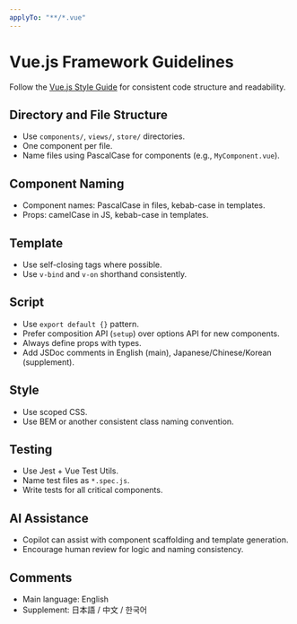 ```yaml
---
applyTo: "**/*.vue"
---
```


# Vue.js Framework Guidelines

Follow the [Vue.js Style Guide](https://vuejs.org/style-guide/) for consistent code structure and readability.

## Directory and File Structure
- Use `components/`, `views/`, `store/` directories.
- One component per file.
- Name files using PascalCase for components (e.g., `MyComponent.vue`).

## Component Naming
- Component names: PascalCase in files, kebab-case in templates.
- Props: camelCase in JS, kebab-case in templates.

## Template
- Use self-closing tags where possible.
- Use `v-bind` and `v-on` shorthand consistently.

## Script
- Use `export default {}` pattern.
- Prefer composition API (`setup`) over options API for new components.
- Always define props with types.
- Add JSDoc comments in English (main), Japanese/Chinese/Korean (supplement).

## Style
- Use scoped CSS.
- Use BEM or another consistent class naming convention.

## Testing
- Use Jest + Vue Test Utils.
- Name test files as `*.spec.js`.
- Write tests for all critical components.

## AI Assistance
- Copilot can assist with component scaffolding and template generation.
- Encourage human review for logic and naming consistency.

## Comments
- Main language: English
- Supplement: 日本語 / 中文 / 한국어
